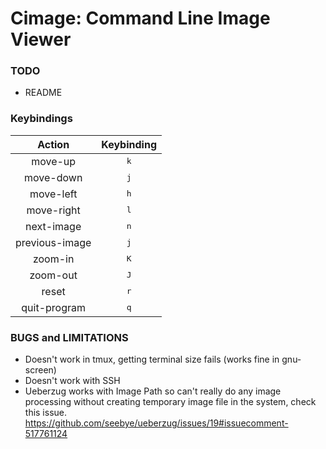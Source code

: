 Cimage: Command Line Image Viewer
===================================

### TODO
- README

### Keybindings
| Action  | Keybinding  |
|:-:|:-:|
| move-up  | <kbd>k</kbd> |
| move-down  | <kbd>j</kbd> |
| move-left  | <kbd>h</kbd> |
| move-right  | <kbd>l</kbd> |
| next-image  | <kbd>n</kbd> |
| previous-image  | <kbd>j</kbd> |
| zoom-in  | <kbd>K</kbd> |
| zoom-out  | <kbd>J</kbd> |
| reset  | <kbd>r</kbd> |
| quit-program  | <kbd>q</kbd> |

### BUGS and LIMITATIONS
- Doesn't work in tmux, getting terminal size fails (works fine in gnu-screen)
- Doesn't work with SSH
- Ueberzug works with Image Path so can't really do any image processing without 
creating temporary image file in the system, check this issue.
https://github.com/seebye/ueberzug/issues/19#issuecomment-517761124


